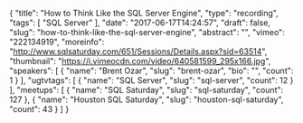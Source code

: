 {
  "title": "How to Think Like the SQL Server Engine",
  "type": "recording",
  "tags": [
    "SQL Server"
  ],
  "date": "2017-06-17T14:24:57",
  "draft": false,
  "slug": "how-to-think-like-the-sql-server-engine",
  "abstract": "",
  "vimeo": "222134919",
  "moreinfo": "http://www.sqlsaturday.com/651/Sessions/Details.aspx?sid=63514",
  "thumbnail": "https://i.vimeocdn.com/video/640581599_295x166.jpg",
  "speakers": [
    {
      "name": "Brent Ozar",
      "slug": "brent-ozar",
      "bio": "",
      "count": 1
    }
  ],
  "ugtvtags": [
    {
      "name": "SQL Server",
      "slug": "sql-server",
      "count": 12
    }
  ],
  "meetups": [
    {
      "name": "SQL Saturday",
      "slug": "sql-saturday",
      "count": 127
    },
    {
      "name": "Houston SQL Saturday",
      "slug": "houston-sql-saturday",
      "count": 43
    }
  ]
}